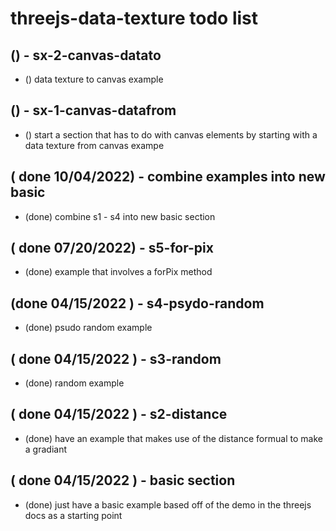 # threejs-data-texture todo list

## () - sx-2-canvas-datato
* () data texture to canvas example

## () - sx-1-canvas-datafrom
* () start a section that has to do with canvas elements by starting with a data texture from canvas exampe

## ( done 10/04/2022) - combine examples into new basic
* (done) combine s1 - s4 into new basic section

## ( done 07/20/2022) - s5-for-pix
* (done) example that involves a forPix method

## (done 04/15/2022 ) - s4-psydo-random
* (done) psudo random example

## ( done 04/15/2022 ) - s3-random
* (done) random example

## ( done 04/15/2022 ) - s2-distance
* (done) have an example that makes use of the distance formual to make a gradiant

## ( done 04/15/2022 ) - basic section
* (done) just have a basic example based off of the demo in the threejs docs as a starting point